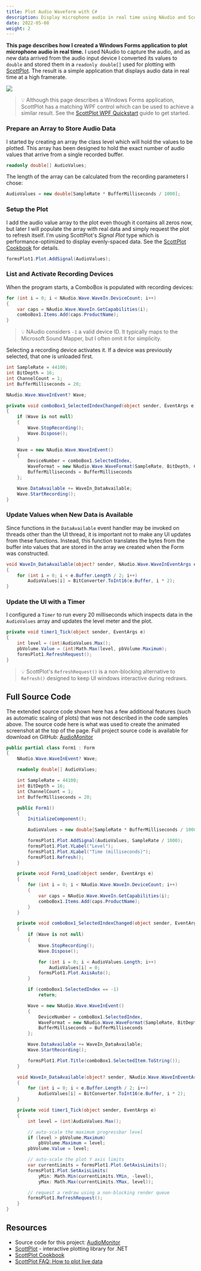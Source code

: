 ```yaml
---
title: Plot Audio Waveform with C#
description: Display microphone audio in real time using NAudio and ScottPlot
date: 2022-05-08
weight: 2
---
```


**This page describes how I created a Windows Forms application to plot microphone audio in real time.** I used NAudio to capture the audio, and as new data arrived from the audio input device I converted its values to `double` and stored them in a `readonly double[]` used for plotting with [ScottPlot](https://scottplot.net). The result is a simple application that displays audio data in real time at a high framerate.

<img src='winforms-audio-level-meter.gif' class='mx-auto d-block my-5'>

> 💡 Although this page describes a Windows Forms application, ScottPlot has a matching WPF control which can be used to achieve a similar result. See the [ScottPlot WPF Quickstart](https://scottplot.net/quickstart/wpf/) guide to get started.

### Prepare an Array to Store Audio Data

I started by creating an array the class level which will hold the values to be plotted. This array has been designed to hold the exact number of audio values that arrive from a single recorded buffer.

```cs
readonly double[] AudioValues;
```

The length of the array can be calculated from the recording parameters I chose:

```cs
AudioValues = new double[SampleRate * BufferMilliseconds / 1000];
```

### Setup the Plot

I add the audio value array to the plot even though it contains all zeros now, but later I will populate the array with real data and simply request the plot to refresh itself. I'm using ScottPlot's _Signal Plot_ type which is performance-optimized to display evenly-spaced data. See the [ScottPlot Cookbook](https://scottplot.net/cookbook/) for details.

```cs
formsPlot1.Plot.AddSignal(AudioValues);
```

### List and Activate Recording Devices

When the program starts, a ComboBox is populated with recording devices:

```cs
for (int i = 0; i < NAudio.Wave.WaveIn.DeviceCount; i++)
{
    var caps = NAudio.Wave.WaveIn.GetCapabilities(i);
    comboBox1.Items.Add(caps.ProductName);
}
```

> 💡 NAudio considers `-1` a valid device ID. It typically maps to the Microsoft Sound Mapper, but I often omit it for simplicity.

Selecting a recording device activates it. If a device was previously selected, that one is unloaded first.

```cs
int SampleRate = 44100;
int BitDepth = 16;
int ChannelCount = 1;
int BufferMilliseconds = 20;

NAudio.Wave.WaveInEvent? Wave;

private void comboBox1_SelectedIndexChanged(object sender, EventArgs e)
{
    if (Wave is not null)
    {
        Wave.StopRecording();
        Wave.Dispose();
    }

    Wave = new NAudio.Wave.WaveInEvent()
    {
        DeviceNumber = comboBox1.SelectedIndex,
        WaveFormat = new NAudio.Wave.WaveFormat(SampleRate, BitDepth, ChannelCount),
        BufferMilliseconds = BufferMilliseconds
    };

    Wave.DataAvailable += WaveIn_DataAvailable;
    Wave.StartRecording();
}
```

### Update Values when New Data is Available

Since functions in the `DataAvailable` event handler may be invoked on threads other than the UI thread, it is important not to make any UI updates from these functions. Instead, this function translates the bytes from the buffer into values that are stored in the array we created when the Form was constructed.

```cs
void WaveIn_DataAvailable(object? sender, NAudio.Wave.WaveInEventArgs e)
{
    for (int i = 0; i < e.Buffer.Length / 2; i++)
        AudioValues[i] = BitConverter.ToInt16(e.Buffer, i * 2);
}
```

### Update the UI with a Timer

I configured a `Timer` to run every 20 milliseconds which inspects data in the `AudioValues` array and updates the level meter and the plot.

```cs
private void timer1_Tick(object sender, EventArgs e)
{
    int level = (int)AudioValues.Max();
    pbVolume.Value = (int)Math.Max(level, pbVolume.Maximum);
    formsPlot1.RefreshRequest();
}
```

> 💡 ScottPlot's `RefreshRequest()` is a non-blocking alternative to `Refresh()` designed to keep UI windows interactive during redraws.

## Full Source Code

The extended source code shown here has a few additional features (such as automatic scaling of plots) that was not described in the code samples above. The source code here is what was used to create the animated screenshot at the top of the page. Full project source code is available for download on GitHub: [AudioMonitor](https://github.com/swharden/Csharp-Data-Visualization/tree/main/projects/audio/AudioMonitor)

```cs
public partial class Form1 : Form
{
    NAudio.Wave.WaveInEvent? Wave;

    readonly double[] AudioValues;

    int SampleRate = 44100;
    int BitDepth = 16;
    int ChannelCount = 1;
    int BufferMilliseconds = 20;

    public Form1()
    {
        InitializeComponent();

        AudioValues = new double[SampleRate * BufferMilliseconds / 1000];

        formsPlot1.Plot.AddSignal(AudioValues, SampleRate / 1000);
        formsPlot1.Plot.YLabel("Level");
        formsPlot1.Plot.XLabel("Time (milliseconds)");
        formsPlot1.Refresh();
    }

    private void Form1_Load(object sender, EventArgs e)
    {
        for (int i = 0; i < NAudio.Wave.WaveIn.DeviceCount; i++)
        {
            var caps = NAudio.Wave.WaveIn.GetCapabilities(i);
            comboBox1.Items.Add(caps.ProductName);
        }
    }

    private void comboBox1_SelectedIndexChanged(object sender, EventArgs e)
    {
        if (Wave is not null)
        {
            Wave.StopRecording();
            Wave.Dispose();

            for (int i = 0; i < AudioValues.Length; i++)
                AudioValues[i] = 0;
            formsPlot1.Plot.AxisAuto();
        }

        if (comboBox1.SelectedIndex == -1)
            return;

        Wave = new NAudio.Wave.WaveInEvent()
        {
            DeviceNumber = comboBox1.SelectedIndex,
            WaveFormat = new NAudio.Wave.WaveFormat(SampleRate, BitDepth, ChannelCount),
            BufferMilliseconds = BufferMilliseconds
        };

        Wave.DataAvailable += WaveIn_DataAvailable;
        Wave.StartRecording();

        formsPlot1.Plot.Title(comboBox1.SelectedItem.ToString());
    }

    void WaveIn_DataAvailable(object? sender, NAudio.Wave.WaveInEventArgs e)
    {
        for (int i = 0; i < e.Buffer.Length / 2; i++)
            AudioValues[i] = BitConverter.ToInt16(e.Buffer, i * 2);
    }

    private void timer1_Tick(object sender, EventArgs e)
    {
        int level = (int)AudioValues.Max();

        // auto-scale the maximum progressbar level
        if (level > pbVolume.Maximum)
            pbVolume.Maximum = level;
        pbVolume.Value = level;

        // auto-scale the plot Y axis limits
        var currentLimits = formsPlot1.Plot.GetAxisLimits();
        formsPlot1.Plot.SetAxisLimits(
            yMin: Math.Min(currentLimits.YMin, -level),
            yMax: Math.Max(currentLimits.YMax, level));

        // request a redraw using a non-blocking render queue
        formsPlot1.RefreshRequest();
    }
}
```

## Resources
* Source code for this project: [AudioMonitor](https://github.com/swharden/Csharp-Data-Visualization/tree/main/projects/audio/AudioMonitor)
* [ScottPlot](https://ScottPlot.NET) - interactive plotting library for .NET
* [ScottPlot Cookbook](https://scottplot.net/cookbook/)
* [ScottPlot FAQ: How to plot live data](https://scottplot.net/faq/live-data/)